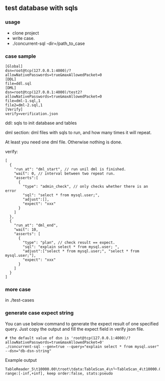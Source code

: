 ## test database with sqls

### usage
- clone project
- write case.
- ./concurrent-sql -dir=/path_to_case

### case sample

    [Global]
    dsn=root@tcp(127.0.0.1:4000)/?allowNativePasswords=true&maxAllowedPacket=0
    [DDL]
    file=ddl.sql
    [DML]
    dsn=root@tcp(127.0.0.1:4000)/test2?allowNativePasswords=true&maxAllowedPacket=0
    file=dml-1.sql,1
    file2=dml-2.sql,1
    [Verify]
    verify=verification.json

ddl: sqls to init database and tables

dml section: dml files with sqls to run, and how many times it will repeat. 

At least you need one dml file. Otherwise nothing is done.

verify: 

    [
      {
        "run_at": "dml_start", // run unil dml is finished.
        "wait": 0, // interval between two repeat run.
        "asserts":[
          {
            "type": "admin_check", // only checks whether there is an error
            "sql": "select * from mysql.user;",
            "adjust":[],
            "expect": "xxx"
          }
        ]
      },
      {
        "run_at": "dml_end",
        "wait": 10,
        "asserts": [
          {
            "type": "plan", // check result == expect.
            "sql": "explain select * from mysql.user; ",
            "adjust":["select * from mysql.user;", "select * from mysql.user;"],
            "expect": "xxx"
          }
        ]
      }
    ]
    
### more case
in ./test-cases
    
### generate case expect string

You can use below command to generate the expect result of one specified query.
Just copy the output and fill the expect field in verify json file.

```
# the default value of dsn is 'root@tcp(127.0.0.1:4000)/?allowNativePasswords=true&maxAllowedPacket=0'
./concurrent-sql --gen=true --query="explain select * from mysql.user" --dsn="db-dsn-string"
```
Example output
```
TableReader_5\t10000.00\troot\tdata:TableScan_4\n└─TableScan_4\t10000.00\tcop\ttable:user, range:[-inf,+inf], keep order:false, stats:pseudo
```